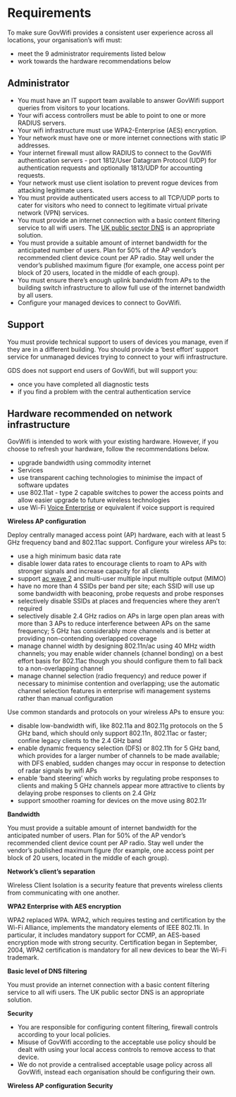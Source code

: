 # Requirements

To make sure GovWifi provides a consistent user experience across all locations, your organisation’s wifi must:

- meet the 9 administrator requirements listed below
- work towards the hardware recommendations below

## Administrator

- You must have an IT support team available to answer GovWifi support queries from visitors to your locations.
- Your wifi access controllers must be able to point to one or more RADIUS servers.
- Your wifi infrastructure must use WPA2-Enterprise (AES) encryption.
- Your network must have one or more internet connections with static IP addresses.
- Your internet firewall must allow RADIUS to connect to the GovWifi authentication servers - port 1812/User Datagram Protocol (UDP) for authentication requests and optionally 1813/UDP for accounting requests.
- Your network must use client isolation to prevent rogue devices from attacking legitimate users.
- You must provide authenticated users access to all TCP/UDP ports to cater for visitors who need to connect to legitimate virtual private network (VPN) services.
- You must provide an internet connection with a basic content filtering service to all wifi users. The [UK public sector DNS](https://www.gov.uk/guidance/introducing-the-uk-public-sector-dns) is an appropriate solution.
- You must provide a suitable amount of internet bandwidth for the anticipated number of users. Plan for 50% of the AP vendor’s recommended client device count per AP radio. Stay well under the vendor’s published maximum figure (for example, one access point per block of 20 users, located in the middle of each group).
- You must ensure there’s enough uplink bandwidth from APs to the building switch infrastructure to allow full use of the internet bandwidth by all users.
- Configure your managed devices to connect to GovWifi.

## Support

You must provide technical support to users of devices you manage, even if they are in a different building. You should provide a ‘best effort’ support service for unmanaged devices trying to connect to your wifi infrastructure.

GDS does not support end users of GovWifi, but will support you:
- once you have completed all diagnostic tests
- if you find a problem with the central authentication service

## Hardware recommended on network infrastructure
GovWifi is intended to work with your existing hardware. However, if you choose to refresh your hardware, follow the recommendations below.

- upgrade bandwidth using commodity internet
- Services
- use transparent caching technologies to minimise the impact of software updates
- use 802.11at - type 2 capable switches to power the access points and allow easier upgrade to future wireless technologies
- use Wi-Fi [Voice Enterprise](http://www.wi-fi.org/discover-wi-fi/wi-fi-certified-voice-programs) or equivalent if voice support is required

**Wireless AP configuration**

Deploy centrally managed access point (AP) hardware, each with at least 5 GHz frequency band and 802.11ac support. Configure your wireless APs to:

- use a high minimum basic data rate
- disable lower data rates to encourage clients to roam to APs with stronger signals and increase capacity for all clients
- support [ac wave 2](https://standards.ieee.org/findstds/standard/802.11ac-2013.html) and multi-user multiple input multiple output (MIMO)
- have no more than 4 SSIDs per band per site; each SSID will use up some bandwidth with beaconing, probe requests and probe responses
- selectively disable SSIDs at places and frequencies where they aren’t required
- selectively disable 2.4 GHz radios on APs in large open plan areas with more than 3 APs to reduce interference between APs on the same frequency; 5 GHz has considerably more channels and is better at providing non-contending overlapped coverage
- manage channel width by designing 802.11n/ac using 40 MHz width channels; you may enable wider channels (channel bonding) on a best effort basis for 802.11ac though you should configure them to fall back to a non-overlapping channel
- manage channel selection (radio frequency) and reduce power if necessary to minimise contention and overlapping; use the automatic channel selection features in enterprise wifi management systems rather than manual configuration

Use common standards and protocols on your wireless APs to ensure you:

- disable low-bandwidth wifi, like 802.11a and 802.11g protocols on the 5 GHz band, which should only support 802.11n, 802.11ac or faster; confine legacy clients to the 2.4 GHz band
- enable dynamic frequency selection (DFS) or 802.11h for 5 GHz band, which provides for a larger number of channels to be made available; with DFS enabled, sudden changes may occur in response to detection of radar signals by wifi APs
- enable ‘band steering’ which works by regulating probe responses to clients and making 5 GHz channels appear more attractive to clients by delaying probe responses to clients on 2.4 GHz
- support smoother roaming for devices on the move using 802.11r

**Bandwidth**

You must provide a suitable amount of internet bandwidth for the anticipated number of users. Plan for 50% of the AP vendor’s recommended client device count per AP radio. Stay well under the vendor’s published maximum figure (for example, one access point per block of 20 users, located in the middle of each group).

**Network’s client’s separation**

Wireless Client Isolation is a security feature that prevents wireless clients from communicating with one another.

**WPA2 Enterprise with AES encryption**

WPA2 replaced WPA. WPA2, which requires testing and certification by the Wi-Fi Alliance, implements the mandatory elements of IEEE 802.11i. In particular, it includes mandatory support for CCMP, an AES-based encryption mode with strong security. Certification began in September, 2004, WPA2 certification is mandatory for all new devices to bear the Wi-Fi trademark.

**Basic level of DNS filtering**

You must provide an internet connection with a basic content filtering service to all wifi users. The UK public sector DNS is an appropriate solution.

**Security**

- You are responsible for configuring content filtering, firewall controls according to your local policies.
- Misuse of GovWifi according to the acceptable use policy should be dealt with using your local access controls to remove access to that device.
- We do not provide a centralised acceptable usage policy across all GovWifi, instead each organisation should be configuring their own.

**Wireless AP configuration Security**
